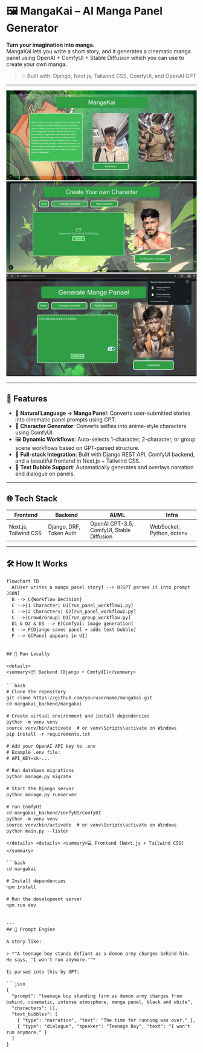 # 🖼️ MangaKai – AI Manga Panel Generator

**Turn your imagination into manga.**  
MangaKai lets you write a short story, and it generates a cinematic manga panel using OpenAI + ComfyUI + Stable Diffusion which you can use to create your own manga.


> ✨ Built with: Django, Next.js, Tailwind CSS, ComfyUI, and OpenAI GPT

---
![Homepage](docs/homePage.png)  
![Character Generator](docs/characterGenerator.png)  
![Manga Panel](docs/panelGenerator.png)


---

## 🚀 Features

- 🧠 **Natural Language → Manga Panel**: Converts user-submitted stories into cinematic panel prompts using GPT.
- 🎨 **Character Generator**: Converts selfies into anime-style characters using ComfyUI.
- 🖼️ **Dynamic Workflows**: Auto-selects 1-character, 2-character, or group scene workflows based on GPT-parsed structure.
- 🧰 **Full-stack Integration**: Built with Django REST API, ComfyUI backend, and a beautiful frontend in Next.js + Tailwind CSS.
- 💬 **Text Bubble Support**: Automatically generates and overlays narration and dialogue on panels.

---

## 🌐 Tech Stack

| Frontend        | Backend         | AI/ML           | Infra |
|-----------------|------------------|------------------|--------|
| Next.js, Tailwind CSS | Django, DRF, Token Auth | OpenAI GPT-3.5, ComfyUI, Stable Diffusion | WebSocket, Python, dotenv |

---


## 🛠️ How It Works

```mermaid
flowchart TD
  A[User writes a manga panel story] --> B[GPT parses it into prompt JSON]
  B --> C{Workflow Decision}
  C -->|1 Character| D1[run_panel_workflow1.py]
  C -->|2 Characters| D2[run_panel_workflow2.py]
  C -->|Crowd/Group| D3[run_group_workflow.py]
  D1 & D2 & D3 --> E[ComfyUI: image generation]
  E --> F[Django saves panel + adds text bubble]
  F --> G[Panel appears in UI]


## 🧪 Run Locally

<details>
<summary>📦 Backend (Django + ComfyUI)</summary>

```bash
# Clone the repository
git clone https://github.com/yourusername/mangakai.git
cd mangakai_backend/mangakai

# Create virtual environment and install dependencies
python -m venv venv
source venv/bin/activate  # or venv\Scripts\activate on Windows
pip install -r requirements.txt

# Add your OpenAI API key to .env
# Example .env file:
# API_KEY=sk-...

# Run database migrations
python manage.py migrate

# Start the Django server
python manage.py runserver

# run ComfyUI 
cd mangakai_backend/confyUI/ComfyUI
python -m venv venv
source venv/bin/activate  # or venv\Scripts\activate on Windows
python main.py --listen 

</details> <details> <summary>💻 Frontend (Next.js + Tailwind CSS)</summary>

```bash
cd mangakai

# Install dependencies
npm install

# Run the development server
npm run dev


---
## 🧠 Prompt Engine

A story like:

> *"A teenage boy stands defiant as a demon army charges behind him. He says, 'I won't run anymore.'"*

Is parsed into this by GPT:

```json
{
  "prompt": "teenage boy standing firm as demon army charges from behind, cinematic, intense atmosphere, manga panel, black and white",
  "characters": [],
  "text_bubbles": [
    { "type": "narration", "text": "The time for running was over." },
    { "type": "dialogue", "speaker": "Teenage Boy", "text": "I won't run anymore." }
  ]
}
